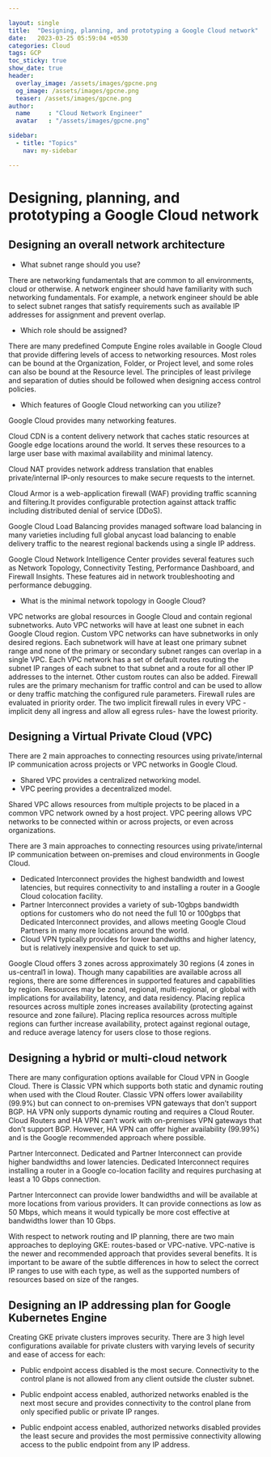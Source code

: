 ```yaml
---

layout: single
title:  "Designing, planning, and prototyping a Google Cloud network"
date:   2023-03-25 05:59:04 +0530
categories: Cloud
tags: GCP
toc_sticky: true
show_date: true
header:
  overlay_image: /assets/images/gpcne.png
  og_image: /assets/images/gpcne.png
  teaser: /assets/images/gpcne.png
author:
  name     : "Cloud Network Engineer"
  avatar   : "/assets/images/gpcne.png"

sidebar:
  - title: "Topics"
    nav: my-sidebar

---
```


# Designing, planning, and prototyping a Google Cloud network

## Designing an overall network architecture

- What subnet range should you use?

There are networking fundamentals that are common to all environments, cloud or otherwise. A network engineer should have familiarity with such networking fundamentals. For example, a network engineer should be able to select subnet ranges that satisfy requirements such as available IP addresses for assignment and prevent overlap.

- Which role should be assigned?

There are many predefined Compute Engine roles available in Google Cloud that provide differing levels of access to networking resources. Most roles can be bound at the Organization, Folder, or Project level, and some roles can also be bound at the Resource level. The principles of least privilege and separation of duties should be followed when designing access control policies.

- Which features of Google Cloud networking can you utilize? 

Google Cloud provides many networking features. 

Cloud CDN is a content delivery network that caches static resources at Google edge locations around the world. It serves these resources to a large user base with maximal availability and minimal latency. 

Cloud NAT provides network address translation that enables private/internal IP-only resources to make secure requests to the internet. 

Cloud Armor is a web-application firewall (WAF) providing traffic scanning and filtering.It provides configurable protection against attack traffic including distributed denial of service (DDoS). 

Google Cloud Load Balancing provides managed software load balancing in many varieties including full global anycast load balancing to enable delivery traffic to the nearest regional backends using a single IP address. 

Google Cloud Network Intelligence Center provides several features such as Network Topology, Connectivity Testing, Performance Dashboard, and Firewall Insights. These features aid in network troubleshooting and performance debugging.

- What is the minimal network topology in Google Cloud?

VPC networks are global resources in Google Cloud and contain regional subnetworks.
Auto VPC networks will have at least one subnet in each Google Cloud region. 
Custom VPC networks can have subnetworks in only desired regions. Each subnetwork will have at least one primary subnet range and none of the primary or secondary subnet ranges can overlap in a single VPC. Each VPC network has a set of default routes routing the subnet IP ranges of each subnet to that subnet and a route for all other IP addresses to the internet. Other custom routes can also be added. Firewall rules are the primary mechanism for traffic control and can be used to allow or deny traffic matching the configured rule parameters. Firewall rules are evaluated in priority order. The two implicit firewall rules in every VPC - implicit deny all ingress and allow all egress rules- have the lowest priority.



## Designing a Virtual Private Cloud (VPC)


There are 2 main approaches to connecting resources using private/internal IP communication across projects or VPC networks in Google Cloud. 
- Shared VPC provides a centralized networking model. 
- VPC peering provides a decentralized model. 

Shared VPC allows resources from multiple projects to be placed in a common VPC network owned by a host project. 
VPC peering allows VPC networks to be connected within or across projects, or even across organizations.

There are 3 main approaches to connecting resources using private/internal IP
communication between on-premises and cloud environments in Google Cloud.
- Dedicated Interconnect provides the highest bandwidth and lowest latencies, but
requires connectivity to and installing a router in a Google Cloud colocation facility.
- Partner Interconnect provides a variety of sub-10gbps bandwidth options for
customers who do not need the full 10 or 100gbps that Dedicated Interconnect
provides, and allows meeting Google Cloud Partners in many more locations around
the world. 
- Cloud VPN typically provides for lower bandwidths and higher latency, but
is relatively inexpensive and quick to set up.



Google Cloud offers 3 zones across approximately 30 regions (4 zones in us-central1 in Iowa). Though many capabilities are available across all regions, there are some differences in supported features and capabilities by region. Resources may be zonal, regional, multi-regional, or global with implications for availability, latency, and data residency. Placing replica resources across multiple zones increases availability (protecting against resource and zone failure). Placing replica resources across multiple regions can further increase availability, protect against regional outage, and reduce average latency for users close to those regions.

## Designing a hybrid or multi-cloud network

There are many configuration options available for Cloud VPN in Google Cloud. There is Classic VPN which supports both static and dynamic routing when used with the Cloud Router. Classic VPN offers lower availability (99.9%) but can connect to on-premises VPN gateways that don’t support BGP. HA VPN only supports dynamic routing and requires a Cloud Router. Cloud Routers and HA VPN can’t work with on-premises VPN gateways that don’t support BGP. However, HA VPN can offer higher availability (99.99%) and is the Google recommended approach where possible.



Partner Interconnect. Dedicated and Partner Interconnect can provide higher bandwidths and lower latencies. Dedicated Interconnect requires installing a router in a Google co-location facility and requires purchasing at least a 10 Gbps connection.

Partner Interconnect can provide lower bandwidths and will be available at more locations from various providers. It can provide connections as low as 50 Mbps, which means it would typically be more cost effective at bandwidths lower than 10 Gbps.

With respect to network routing and IP planning, there are two main approaches to deploying GKE: routes-based or VPC-native. VPC-native is the newer and recommended approach that provides several benefits. It is important to be aware of the subtle differences in how to select the correct IP ranges to use with each type, as well as the supported numbers of resources based on size of the ranges.

## Designing an IP addressing plan for Google Kubernetes Engine

Creating GKE private clusters improves security. There are 3 high level configurations available for private clusters with varying levels of security and ease of access for each:

- Public endpoint access disabled is the most secure. Connectivity to the control plane is not allowed from any client outside the cluster subnet.

- Public endpoint access enabled, authorized networks enabled is the next most secure and provides connectivity to the control plane from only specified public or private IP ranges.

- Public endpoint access enabled, authorized networks disabled provides the least secure and provides the most permissive connectivity allowing access to the public endpoint from any IP address.